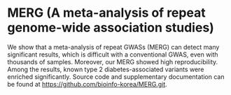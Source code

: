 # MERG (A meta-analysis of repeat genome-wide association studies)
We show that a meta-analysis of repeat GWASs (MERG) can detect many significant results, which is difficult with a conventional GWAS, even with thousands of samples. Moreover, our MERG showed high reproducibility. Among the results, known type 2 diabetes-associated variants were enriched significantly. Source code and supplementary documentation can be found at https://github.com/bioinfo-korea/MERG.git.

